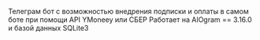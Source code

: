 Телеграм бот с возможностью внедрения подписки и оплаты в самом боте при помощи API YMoneey или СБЕР
Работает на AIOgram == 3.16.0 и базой данных SQLite3
